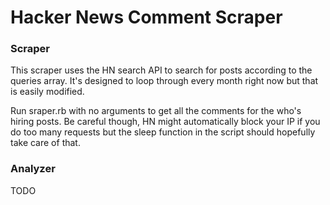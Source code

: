 # Hacker News Comment Scraper

### Scraper

This scraper uses the HN search API to search for posts according to the queries
array. It's designed to loop through every month right now but that is easily
modified.

Run sraper.rb with no arguments to get all the comments for the who's hiring
posts. Be careful though, HN might automatically block your IP if you do too
many requests but the sleep function in the script should hopefully take care of
that.

### Analyzer

TODO